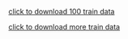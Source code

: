 [click to download 100 train data ](<(https://raw.githubusercontent.com/makeyourownneuralnetwork/makeyourownneuralnetwork/master/mnist_dataset/mnist_train_100.csv)>)

[click to download more train data ](<(https://pjreddie.com/projects/mnist-in-csv/)>)

